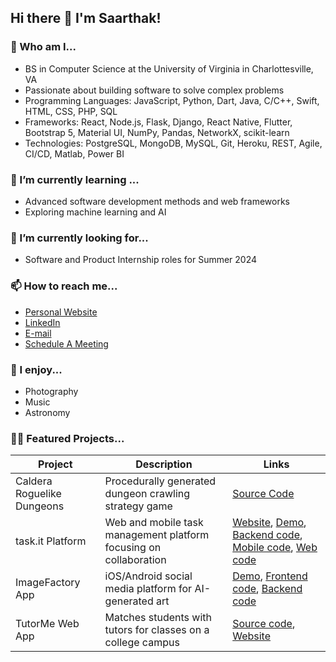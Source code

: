 ## Hi there 👋 I'm Saarthak!

### 🔭 Who am I...
- BS in Computer Science at the University of Virginia in Charlottesville, VA
- Passionate about building software to solve complex problems
- Programming Languages: JavaScript, Python, Dart, Java, C/C++, Swift, HTML, CSS, PHP, SQL
- Frameworks: React, Node.js, Flask, Django, React Native, Flutter, Bootstrap 5, Material UI, NumPy, Pandas, NetworkX, scikit-learn
- Technologies: PostgreSQL, MongoDB, MySQL, Git, Heroku, REST, Agile, CI/CD, Matlab, Power BI

### 🌱 I’m currently learning ...
- Advanced software development methods and web frameworks
- Exploring machine learning and AI

### 👀 I’m currently looking for...
- Software and Product Internship roles for Summer 2024

### 📫 How to reach me...
- [Personal Website](https://saarthak2002.github.io/website/)
- [LinkedIn](https://www.linkedin.com/in/saarthak-gupta/)
- [E-mail](mailto:saarthakvir@gmail.com)
- [Schedule A Meeting](https://calendly.com/saarthakgupta/30min)

### 🎸 I enjoy...
- Photography
- Music
- Astronomy

### 🧑‍💻 Featured Projects...
| Project | Description | Links |
| --- | --- | --- |
| Caldera Roguelike Dungeons | Procedurally generated dungeon crawling strategy game | [Source Code](https://github.com/saarthak2002/caldera-roguelike) |
| task.it Platform | Web and mobile task management platform focusing on collaboration | [Website](https://taskit-frontend-a7880b47804a.herokuapp.com/), [Demo](https://youtu.be/1ZjEhijCEzE), [Backend code](https://github.com/saarthak2002/taskit-backend), [Mobile code](https://github.com/saarthak2002/taskit-mobile), [Web code](https://github.com/saarthak2002/taskit-app) |
| ImageFactory App | iOS/Android social media platform for AI-generated art | [Demo](https://youtu.be/trwPyBvvdhU), [Frontend code](https://github.com/saarthak2002/ImageFactory), [Backend code](https://github.com/saarthak2002/ImageFactoryBackEnd) |
| TutorMe Web App | Matches students with tutors for classes on a college campus | [Source code](https://github.com/saarthak2002/TutorMe), [Website](https://tutor-me-a29.herokuapp.com/tutorme/) |

